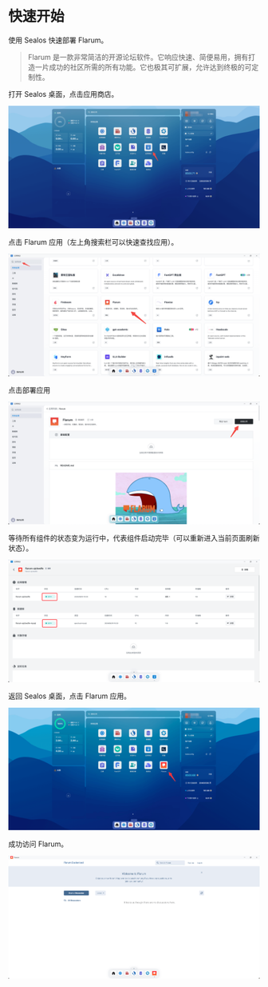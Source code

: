 # 快速开始

使用 Sealos 快速部署 Flarum。

> Flarum 是一款非常简洁的开源论坛软件。它响应快速、简便易用，拥有打造一片成功的社区所需的所有功能。它也极其可扩展，允许达到终极的可定制性。

打开 Sealos 桌面，点击应用商店。

![](./images/quick-start-1.png)

点击 Flarum 应用（左上角搜索栏可以快速查找应用）。

![](./images/quick-start-2.png)

点击部署应用

![](./images/quick-start-3.png)

等待所有组件的状态变为运行中，代表组件启动完毕（可以重新进入当前页面刷新状态）。

![](./images/quick-start-4.png)

返回 Sealos 桌面，点击 Flarum 应用。

![](./images/quick-start-5.png)

成功访问 Flarum。

![](./images/quick-start-6.png)
